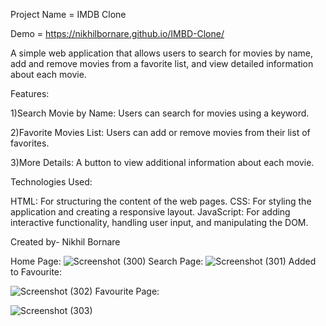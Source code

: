 Project Name = IMDB Clone

Demo = https://nikhilbornare.github.io/IMBD-Clone/

A simple web application that allows users to search for movies by name, add and remove movies from a favorite list, and view detailed information about each movie.

Features:

1)Search Movie by Name: Users can search for movies using a keyword.

2)Favorite Movies List: Users can add or remove movies from their list of favorites.

3)More Details: A button to view additional information about each movie.

Technologies Used:

HTML: For structuring the content of the web pages.
CSS: For styling the application and creating a responsive layout.
JavaScript: For adding interactive functionality, handling user input, and manipulating the DOM.

Created by- Nikhil Bornare


Home Page:
![Screenshot (300)](https://github.com/user-attachments/assets/b4aa237f-4aff-4618-ab2e-3bcd58b921fa)
Search Page:
![Screenshot (301)](https://github.com/user-attachments/assets/9987af15-9940-4663-8761-fd73b4949875)
Added to Favourite:

![Screenshot (302)](https://github.com/user-attachments/assets/27169f04-356d-477a-b3e9-4d26b66eb4df)
Favourite Page:

![Screenshot (303)](https://github.com/user-attachments/assets/3aab491e-441d-4673-ad62-a6a4fb92cc52)

